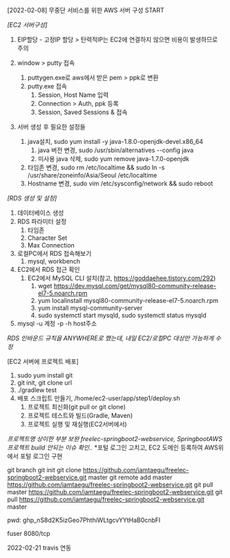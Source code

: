 [2022-02-08] 무중단 서비스를 위한 AWS 서버 구성 START 

*[EC2 서버구성]*
1. EIP할당 - 고정IP 할당
		> 탄력적IP는 EC2에 연결하지 않으면 비용이 발생하므로 주의
		
1. window > putty 접속
	1. puttygen.exe로 aws에서 받은 pem > ppk로 변환
	1. putty.exe 접속
		1. Session, Host Name 입력
		1. Connection > Auth, ppk 등록
		1. Session, Saved Sessions & 접속 
		
1. 서버 생성 후 필요한 설정들
	1. java설치, sudo yum install -y java-1.8.0-openjdk-devel.x86_64
		1. java 버전 변경, sudo /usr/sbin/alternatives --config java
		1. 미사용 java 삭제, sudo yum remove java-1.7.0-openjdk
	1. 타임존 변경, sudo rm /etc/localtime && sudo ln -s /usr/share/zoneinfo/Asia/Seoul /etc/localtime
	1. Hostname 변경, sudo vim /etc/sysconfig/network && sudo reboot
		
		
*[RDS 생성 및 설정]*

1. 데이터베이스 생성
1. RDS 파라미터 설정
	1. 타임존
	1. Character Set
	1. Max Connection
1. 로컬PC에서 RDS 접속해보기
	1. mysql, workbench
1. EC2에서 RDS 접근 확인 
	1. EC2에서 MySQL CLI 설치(참고, https://goddaehee.tistory.com/292)
		1. wget https://dev.mysql.com/get/mysql80-community-release-el7-5.noarch.rpm
		1. yum localinstall mysql80-community-release-el7-5.noarch.rpm
		1. yum install mysql-community-server
		1. sudo systemctl start mysqld, sudo systemctl status mysqld
1. mysql -u 계정 -p -h host주소

*RDS 인바운드 규칙을 ANYWHERE로 했는데, 내일 EC2/로컬PC 대상만 가능하게 수정*

[EC2 서버에 프로젝트 배포]

1. sudo yum install git
1. git init, git clone url
1. ./gradlew test 
1. 배포 스크립트 만들기, /home/ec2-user/app/step1/deploy.sh
	1. 프로젝트 최신화(git pull or git clone)
	1. 프로젝트 테스트와 빌드(Gradle, Maven)
	1. 프로젝트 실행 및 재실행(EC2서버에서) 
	
	
*프로젝트명 상이한 부분 보완 freelec-springboot2-webservice, SpringbootAWS*
*프로젝트 build 안되는 이슈 확인..*
*포털 로그인 고치고, EC2 도메인 등록하여 AWS위에서 포털 로그인 구현 

git branch
git init
git clone https://github.com/iamtaegu/freelec-springboot2-webservice.git master
git remote add master https://github.com/iamtaegu/freelec-springboot2-webservice.git
git pull master https://github.com/iamtaegu/freelec-springboot2-webservice.git
git pull https://github.com/iamtaegu/freelec-springboot2-webservice.git master

pwd: 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

fuser 8080/tcp

2022-02-21
travis 연동
